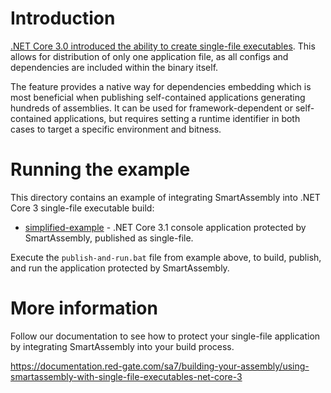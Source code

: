 # Introduction
[.NET Core 3.0 introduced the ability to create single-file executables](https://docs.microsoft.com/en-us/dotnet/core/whats-new/dotnet-core-3-0#single-file-executables). This allows for distribution of only one application file, as all configs and dependencies are included within the binary itself.

The feature provides a native way for dependencies embedding which is most beneficial when publishing self-contained applications generating hundreds of assemblies. It can be used for framework-dependent or self-contained applications, but requires setting a runtime identifier in both cases to target a specific environment and bitness.

# Running the example
This directory contains an example of integrating SmartAssembly into .NET Core 3 single-file executable build:
- [simplified-example](simplified-example) - .NET Core 3.1 console application protected by SmartAssembly, published as single-file.

Execute the `publish-and-run.bat` file from example above, to build, publish, and run the application protected by SmartAssembly.

# More information
Follow our documentation to see how to protect your single-file application by integrating SmartAssembly into your build process.

https://documentation.red-gate.com/sa7/building-your-assembly/using-smartassembly-with-single-file-executables-net-core-3

